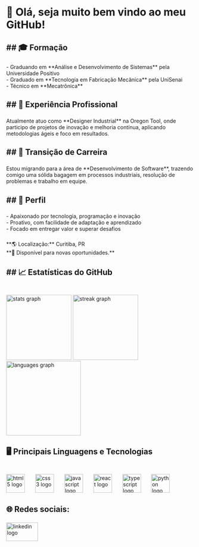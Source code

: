 <h1 align="left">🎯 Olá, seja muito bem vindo ao meu GitHub!</h1>

###

<h2 align="left">## 🎓 Formação</h2>

###

<p align="left">- Graduando em **Análise e Desenvolvimento de Sistemas** pela Universidade Positivo  <br>- Graduado em **Tecnologia em Fabricação Mecânica** pela UniSenai  <br>- Técnico em **Mecatrônica**</p>

###

<h2 align="left">## 💼 Experiência Profissional</h2>

###

<p align="left">Atualmente atuo como **Designer Industrial** na Oregon Tool, onde participo de projetos de inovação e melhoria contínua, aplicando metodologias ágeis e foco em resultados.</p>

###

<h2 align="left">## 🔄 Transição de Carreira</h2>

###

<p align="left">Estou migrando para a área de **Desenvolvimento de Software**, trazendo comigo uma sólida bagagem em processos industriais, resolução de problemas e trabalho em equipe.</p>

###

<h2 align="left">## 🚀 Perfil</h2>

###

<p align="left">- Apaixonado por tecnologia, programação e inovação<br>- Proativo, com facilidade de adaptação e aprendizado<br>- Focado em entregar valor e superar desafios</p>

###

<p align="left">**🌎 Localização:** Curitiba, PR  <br>**🔗 Disponível para novas oportunidades.**</p>

###

<h2 align="left">## 📈 Estatísticas do GitHub</h2>

###

<br clear="both">

<div align="left">
  <img src="https://github-readme-stats.vercel.app/api?username=Alexandre2552&hide_title=false&hide_rank=true&show_icons=true&include_all_commits=true&count_private=true&disable_animations=false&theme=dracula&locale=en&hide_border=true" height="175" alt="stats graph"  />
  <img src="https://streak-stats.demolab.com?user=Alexandre2552&locale=en&mode=daily&theme=dracula&hide_border=true&border_radius=5" height="175" alt="streak graph"  />
  <img src="https://github-readme-stats.vercel.app/api/top-langs?username=Alexandre2552&locale=en&hide_title=false&layout=compact&card_width=320&langs_count=10&theme=dracula&hide_border=true" height="200" alt="languages graph"  />
</div>

###

<h2 align="left">🖥️ Principais Linguagens e Tecnologias</h2>

###

<br clear="both">

<div align="left">
  <img src="https://cdn.jsdelivr.net/gh/devicons/devicon/icons/html5/html5-original.svg" height="50" alt="html5 logo"  />
  <img width="20" />
  <img src="https://cdn.jsdelivr.net/gh/devicons/devicon/icons/css3/css3-original.svg" height="50" alt="css3 logo"  />
  <img width="20" />
  <img src="https://cdn.jsdelivr.net/gh/devicons/devicon/icons/javascript/javascript-original.svg" height="50" alt="javascript logo"  />
  <img width="20" />
  <img src="https://cdn.jsdelivr.net/gh/devicons/devicon/icons/react/react-original.svg" height="50" alt="react logo"  />
  <img width="20" />
  <img src="https://cdn.jsdelivr.net/gh/devicons/devicon/icons/typescript/typescript-original.svg" height="50" alt="typescript logo"  />
  <img width="20" />
  <img src="https://cdn.jsdelivr.net/gh/devicons/devicon/icons/python/python-original.svg" height="50" alt="python logo"  />
</div>

###

<h2 align="left">🌐 Redes sociais:</h2>

###

<div align="left">
  <a href="https://www.linkedin.com/in/alexandreluizalmeida/" target="_blank">
    <img src="https://raw.githubusercontent.com/maurodesouza/profile-readme-generator/master/src/assets/icons/social/linkedin/default.svg" width="85" height="50" alt="linkedin logo"  />
  </a>
</div>

###

